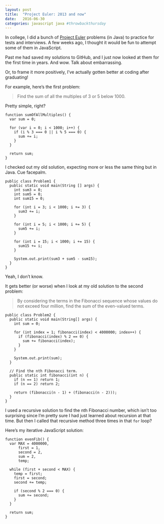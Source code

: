```yaml
---
layout: post
title:  "Project Euler: 2013 and now"
date:   2016-06-30
categories: javascript java #throwbackthursday
---
```


In college, I did a bunch of [Project Euler](https://projecteuler.net/) problems (in Java) to practice for tests and interviews. A few weeks ago, I thought it would be fun to attempt some of them in JavaScript.

Past me had saved my solutions to GitHub, and I just now looked at them for the first time in years. And wow. Talk about embarrassing.

Or, to frame it more positively, I’ve actually gotten better at coding after graduating!

For example, here’s the first problem:

> Find the sum of all the multiples of 3 or 5 below 1000.

Pretty simple, right?

    function sumOfAllMultiples() {
      var sum = 0;
      
      for (var i = 0; i < 1000; i++) {
        if (i % 3 === 0 || i % 5 === 0) {
          sum += i;
        }
      }
      
      return sum;
    }

I checked out my old solution, expecting more or less the same thing but in Java. Cue facepalm.

    public class Problem1 {
      public static void main(String [] args) {
        int sum3 = 0;
        int sum5 = 0;
        int sum15 = 0;
        
        for (int i = 3; i < 1000; i += 3) {
          sum3 += i;
        }
        
        for (int i = 5; i < 1000; i += 5) {
          sum5 += i;
        }
        
        for (int i = 15; i < 1000; i += 15) {
          sum15 += i;
        }
        
        System.out.print(sum3 + sum5 - sum15);
      }
    }

Yeah, I don’t know.

It gets better (or worse) when I look at my old solution to the second problem:

> By considering the terms in the Fibonacci sequence whose values do not exceed four million, find the sum of the even-valued terms.

    public class Problem2 {
      public static void main(String[] args) {
        int sum = 0;
        
        for (int index = 1; fibonacci(index) < 4000000; index++) {
          if (fibonacci(index) % 2 == 0) {
            sum += fibonacci(index);
          }
        }
        
        System.out.print(sum);
      }
         
      // Find the nth Fibonacci term.
      public static int fibonacci(int n) {
        if (n == 1) return 1;
        if (n == 2) return 2;
        
        return (fibonacci(n - 1) + (fibonacci(n - 2)));
      }
    }

I used a recursive solution to find the nth Fibonacci number, which isn’t too surprising since I’m pretty sure I had just learned about recursion at that time. But then I called that recursive method three times in that `for` loop?

Here’s my iterative JavaScript solution:

    function evenFib() {
      var MAX = 4000000,
          first = 1,
          second = 2,
          sum = 2,
          temp;
       
      while (first + second < MAX) {
        temp = first;
        first = second;
        second += temp;
         
        if (second % 2 === 0) {
          sum += second;
        }
      }
       
      return sum;
    }